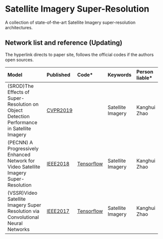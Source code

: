 # Satellite Imagery Super-Resolution
A collection of state-of-the-art Satellite Imagery super-resolution architectures.

## Network list and reference (Updating)
The hyperlink directs to paper site, follows the official codes if the authors open sources.

|Model |Published |Code* |Keywords|Person liable*|
|:-----|:---------|:-----|:-------|:-------|
|(SROD)The Effects of Super-Resolution on Object Detection Performance in Satellite Imagery|[CVPR2019](http://openaccess.thecvf.com/content_CVPRW_2019/html/EarthVision/Shermeyer_The_Effects_of_Super-Resolution_on_Object_Detection_Performance_in_Satellite_CVPRW_2019_paper.html)|| Satellite Imagery |Kanghui Zhao|
|(PECNN) A Progressively Enhanced Network for Video Satellite Imagery Super-Resolution |[IEEE2018](https://ieeexplore.ieee.org/document/8466642)|[Tensorflow](https://github.com/kuihua/PECNN)| Satellite Imagery |Kanghui Zhao|
|(VSSR)Video Satellite Imagery Super Resolution via Convolutional Neural Networks|[IEEE2017](https://ieeexplore.ieee.org/abstract/document/8101498)|[Tensorflow](https://github.com/zhouliguo/VSSR)| Satellite Imagery |Kanghui Zhao|
